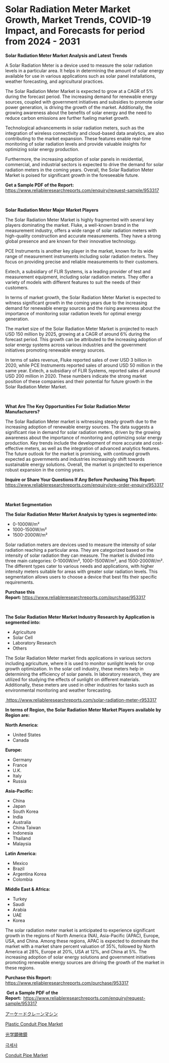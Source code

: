 <p><h1>Solar Radiation Meter Market Growth, Market Trends, COVID-19 Impact, and Forecasts for period from 2024 - 2031</h1></p><p><strong>Solar Radiation Meter Market Analysis and Latest Trends</strong></p>
<p><p>A Solar Radiation Meter is a device used to measure the solar radiation levels in a particular area. It helps in determining the amount of solar energy available for use in various applications such as solar panel installations, weather forecasting, and agricultural practices.</p><p>The Solar Radiation Meter Market is expected to grow at a CAGR of 5% during the forecast period. The increasing demand for renewable energy sources, coupled with government initiatives and subsidies to promote solar power generation, is driving the growth of the market. Additionally, the growing awareness about the benefits of solar energy and the need to reduce carbon emissions are further fueling market growth.</p><p>Technological advancements in solar radiation meters, such as the integration of wireless connectivity and cloud-based data analytics, are also contributing to the market expansion. These features enable real-time monitoring of solar radiation levels and provide valuable insights for optimizing solar energy production.</p><p>Furthermore, the increasing adoption of solar panels in residential, commercial, and industrial sectors is expected to drive the demand for solar radiation meters in the coming years. Overall, the Solar Radiation Meter Market is poised for significant growth in the foreseeable future.</p></p>
<p><strong>Get a Sample PDF of the Report:&nbsp;</strong> <a href="https://www.reliableresearchreports.com/enquiry/request-sample/953317">https://www.reliableresearchreports.com/enquiry/request-sample/953317</a></p>
<p>&nbsp;</p>
<p><strong>Solar Radiation Meter Major Market Players</strong></p>
<p><p>The Solar Radiation Meter Market is highly fragmented with several key players dominating the market. Fluke, a well-known brand in the measurement industry, offers a wide range of solar radiation meters with high-quality construction and accurate measurements. They have a strong global presence and are known for their innovative technology.</p><p>PCE Instruments is another key player in the market, known for its wide range of measurement instruments including solar radiation meters. They focus on providing precise and reliable measurements to their customers.</p><p>Extech, a subsidiary of FLIR Systems, is a leading provider of test and measurement equipment, including solar radiation meters. They offer a variety of models with different features to suit the needs of their customers.</p><p>In terms of market growth, the Solar Radiation Meter Market is expected to witness significant growth in the coming years due to the increasing demand for renewable energy sources and the rising awareness about the importance of monitoring solar radiation levels for optimal energy generation.</p><p>The market size of the Solar Radiation Meter Market is projected to reach USD 150 million by 2025, growing at a CAGR of around 6% during the forecast period. This growth can be attributed to the increasing adoption of solar energy systems across various industries and the government initiatives promoting renewable energy sources.</p><p>In terms of sales revenue, Fluke reported sales of over USD 3 billion in 2020, while PCE Instruments reported sales of around USD 50 million in the same year. Extech, a subsidiary of FLIR Systems, reported sales of around USD 200 million in 2020. These numbers indicate the strong market position of these companies and their potential for future growth in the Solar Radiation Meter Market.</p></p>
<p>&nbsp;</p>
<p><strong>What Are The Key Opportunities For Solar Radiation Meter Manufacturers?</strong></p>
<p><p>The Solar Radiation Meter market is witnessing steady growth due to the increasing adoption of renewable energy sources. The data suggests a significant rise in demand for solar radiation meters, driven by the growing awareness about the importance of monitoring and optimizing solar energy production. Key trends include the development of more accurate and cost-effective meters, as well as the integration of advanced analytics features. The future outlook for the market is promising, with continued growth expected as governments and industries increasingly shift towards sustainable energy solutions. Overall, the market is projected to experience robust expansion in the coming years.</p></p>
<p><strong>Inquire or Share Your Questions If Any Before Purchasing This Report:</strong> <a href="https://www.reliableresearchreports.com/enquiry/pre-order-enquiry/953317">https://www.reliableresearchreports.com/enquiry/pre-order-enquiry/953317</a></p>
<p>&nbsp;</p>
<p><strong>Market Segmentation</strong></p>
<p><strong>The Solar Radiation Meter Market Analysis by types is segmented into:</strong></p>
<p><ul><li>0-1000W/m²</li><li>1000-1500W/m²</li><li>1500-2000W/m²</li></ul></p>
<p><p>Solar radiation meters are devices used to measure the intensity of solar radiation reaching a particular area. They are categorized based on the intensity of solar radiation they can measure. The market is divided into three main categories: 0-1000W/m², 1000-1500W/m², and 1500-2000W/m². The different types cater to various needs and applications, with higher intensity meters suitable for areas with greater solar radiation levels. This segmentation allows users to choose a device that best fits their specific requirements.</p></p>
<p><strong>Purchase this Report:&nbsp;</strong><a href="https://www.reliableresearchreports.com/purchase/953317">https://www.reliableresearchreports.com/purchase/953317</a></p>
<p>&nbsp;</p>
<p><strong>The Solar Radiation Meter Market Industry Research by Application is segmented into:</strong></p>
<p><ul><li>Agriculture</li><li>Solar Cell</li><li>Laboratory Research</li><li>Others</li></ul></p>
<p><p>The Solar Radiation Meter market finds applications in various sectors including agriculture, where it is used to monitor sunlight levels for crop growth optimization. In the solar cell industry, these meters help in determining the efficiency of solar panels. In laboratory research, they are utilized for studying the effects of sunlight on different materials. Additionally, these meters are used in other industries for tasks such as environmental monitoring and weather forecasting.</p></p>
<p><a href="https://www.reliableresearchreports.com/solar-radiation-meter-r953317">&nbsp;https://www.reliableresearchreports.com/solar-radiation-meter-r953317</a></p>
<p><strong>In terms of Region, the Solar Radiation Meter Market Players available by Region are:</strong></p>
<p>
    <p> <strong> North America: </strong>
        <ul>
            <li>United States</li>
            <li>Canada</li>
        </ul>
        </p> 
    <p> <strong> Europe: </strong>
        <ul>
            <li>Germany</li>
            <li>France</li>
            <li>U.K.</li>
            <li>Italy</li>
            <li>Russia</li>
        </ul>
        </p> 
    <p> <strong> Asia-Pacific: </strong>
        <ul>
            <li>China</li>
            <li>Japan</li>
            <li>South Korea</li>
            <li>India</li>
            <li>Australia</li>
            <li>China Taiwan</li>
            <li>Indonesia</li>
            <li>Thailand</li>
            <li>Malaysia</li>
        </ul>
        </p> 
    <p> <strong> Latin America: </strong>
        <ul>
            <li>Mexico</li>
            <li>Brazil</li>
            <li>Argentina Korea</li>
            <li>Colombia</li>
        </ul>
        </p> 
    <p> <strong> Middle East & Africa: </strong>
        <ul>
            <li>Turkey</li>
            <li>Saudi</li>
            <li>Arabia</li>
            <li>UAE</li>
            <li>Korea</li>
        </ul>
    </p>
    </p>
<p><p>The solar radiation meter market is anticipated to experience significant growth in the regions of North America (NA), Asia-Pacific (APAC), Europe, USA, and China. Among these regions, APAC is expected to dominate the market with a market share percent valuation of 35%, followed by North America at 28%, Europe at 20%, USA at 12%, and China at 5%. The increasing adoption of solar energy solutions and government initiatives promoting renewable energy sources are driving the growth of the market in these regions.</p></p>
<p><strong>Purchase this Report: </strong><a href="https://www.reliableresearchreports.com/purchase/953317">https://www.reliableresearchreports.com/purchase/953317</a></p>
<p>&nbsp;<strong>Get a Sample PDF of the Report:&nbsp;&nbsp;</strong><a href="https://www.reliableresearchreports.com/enquiry/request-sample/953317">https://www.reliableresearchreports.com/enquiry/request-sample/953317</a></p>
<p><strong></strong></p>
<p><p><a href="https://medium.com/@r.aspinall_32685/%E3%82%A2%E3%83%BC%E3%82%B1%E3%83%BC%E3%83%89%E3%82%AF%E3%83%AC%E3%83%BC%E3%83%B3%E3%83%9E%E3%82%B7%E3%83%B3%E5%B8%82%E5%A0%B4%E3%81%AE%E5%B1%95%E6%9C%9B-%E6%A5%AD%E7%95%8C%E6%A6%82%E8%A6%81%E3%81%A8%E4%BA%88%E6%B8%AC-2024%E5%B9%B4%E3%81%8B%E3%82%892031%E5%B9%B4%E3%81%BE%E3%81%A7-85db50a74511">アーケードクレーンマシン</a></p><p><a href="https://issuu.com/reportprime-2/docs/plastic-conduit-pipe-market-size-2030.pptx">Plastic Conduit Pipe Market</a></p><p><a href="https://medium.com/@rockcod61/%E5%85%89%E5%AD%A6%E9%A1%95%E5%BE%AE%E9%8F%A1%E5%B8%82%E5%A0%B4%E3%81%AE%E3%83%88%E3%83%AC%E3%83%B3%E3%83%89%E3%81%A8%E5%B8%82%E5%A0%B4%E5%88%86%E6%9E%90%E3%81%AF-2024%E5%B9%B4%E3%81%8B%E3%82%892031%E5%B9%B4%E3%81%BE%E3%81%A7%E3%81%AE%E6%9C%9F%E9%96%93%E3%81%AB%E4%BA%88%E6%B8%AC%E3%81%95%E3%82%8C%E3%81%A6%E3%81%84%E3%81%BE%E3%81%99-9ce1cd712ea9">光学顕微鏡</a></p><p><a href="https://medium.com/@adrainratke34/%EB%A7%88%EC%9D%B4%ED%81%AC%EB%A1%9C%ED%8C%8C%EC%9D%B4%EB%B2%84-%EC%8B%9C%EC%9E%A5-%EA%B7%9C%EB%AA%A8-cagr-2024-2030-%ED%8A%B8%EB%A0%8C%EB%93%9C-6928fdd65025">극세사</a></p><p><a href="https://issuu.com/reportprime-2/docs/conduit-pipe-market-size-2030.pptx">Conduit Pipe Market</a></p></p>